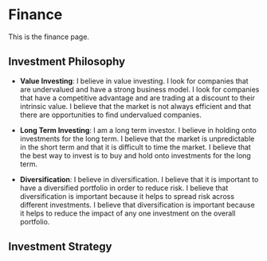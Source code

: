 # Finance

This is the finance page.

## **Investment Philosophy**

- **Value Investing**: I believe in value investing. I look for companies that are undervalued and have a strong business model. I look for companies that have a competitive advantage and are trading at a discount to their intrinsic value. I believe that the market is not always efficient and that there are opportunities to find undervalued companies.

- **Long Term Investing**: I am a long term investor. I believe in holding onto investments for the long term. I believe that the market is unpredictable in the short term and that it is difficult to time the market. I believe that the best way to invest is to buy and hold onto investments for the long term.

- **Diversification**: I believe in diversification. I believe that it is important to have a diversified portfolio in order to reduce risk. I believe that diversification is important because it helps to spread risk across different investments. I believe that diversification is important because it helps to reduce the impact of any one investment on the overall portfolio.

## **Investment Strategy**
